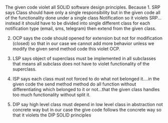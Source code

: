 The given code violet all SOLID software design principles.
Because 1. SRP says Class should have only a single responsibility but in the given code all of the functionality done under a single class Notification so it violets SRP... instead it should have to be divided into single different class for each notification type (email, sms, telegram) then extend from the given class.

2. OCP says the code should opened for extension but not for modification (closed) so that in our case we cannot add more behavior unless we modify the given send method code this violet OCP.

3. LSP says object of superclass must be implemented in all subclasses that means all subclass does not have to violet functionality of the superclass.

4. ISP says each class must not forced to do what not belonged it....in the given code the send method method do all function without differentiating which belonged to it or not...that the given class handles too much functionality without split it.

5. DIP say high level class must depend in low level class in abstraction not concrete way but in our case the give code follows the concrete way so that it violets the DIP SOLID principles

